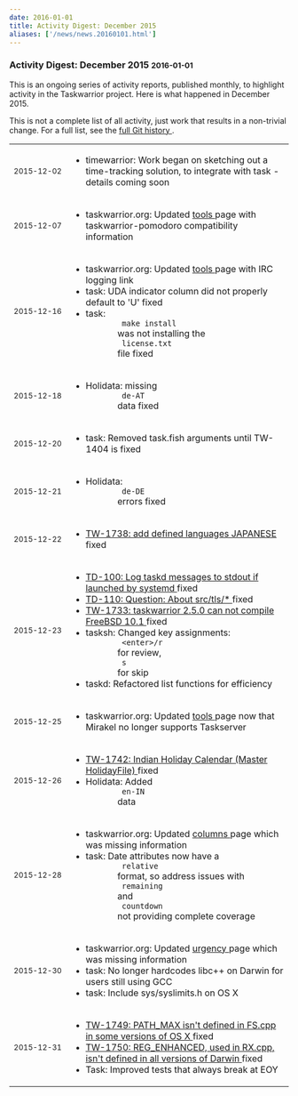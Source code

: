 ```yaml
---
date: 2016-01-01
title: Activity Digest: December 2015
aliases: ['/news/news.20160101.html']
---
```

<div class="col-md-8 main">
 <div class="row">
  <h3>
   Activity Digest: December 2015
   <small>
    2016-01-01
   </small>
  </h3>
  <p>
   This is an ongoing series of activity reports, published monthly,
            to highlight activity in the Taskwarrior project. Here is what
            happened in December 2015.
  </p>
  <p>
   This is not a complete list of all activity, just work that results
            in a non-trivial change. For a full list, see the
   <a href="https://git.tasktools.org/projects/TM/repos/task/commits?until=refs%2Fheads%2F2.5.1">
    full Git history
   </a>
   .
  </p>
  <table class="table table-striped table-compact">
   <tr>
    <td style="white-space: nowrap;">
     <small>
      2015-12-02
     </small>
    </td>
    <td>
     <ul>
      <li>
       timewarrior: Work began on sketching out a time-tracking solution, to integrate with task - details coming soon
      </li>
     </ul>
    </td>
   </tr>
   <tr>
    <td>
     <small>
      2015-12-07
     </small>
    </td>
    <td>
     <ul>
      <li>
       taskwarrior.org: Updated
       <a href="/tools/index.html">
        tools
       </a>
       page with taskwarrior-pomodoro compatibility information
      </li>
     </ul>
    </td>
   </tr>
   <tr>
    <td>
     <small>
      2015-12-16
     </small>
    </td>
    <td>
     <ul>
      <li>
       taskwarrior.org: Updated
       <a href="/support/index.html">
        tools
       </a>
       page with IRC logging link
      </li>
      <li>
       task: UDA indicator column did not properly default to 'U' fixed
      </li>
      <li>
       task:
       <code>
        make install
       </code>
       was not installing the
       <code>
        license.txt
       </code>
       file fixed
      </li>
     </ul>
    </td>
   </tr>
   <tr>
    <td>
     <small>
      2015-12-18
     </small>
    </td>
    <td>
     <ul>
      <li>
       Holidata: missing
       <code>
        de-AT
       </code>
       data fixed
      </li>
     </ul>
    </td>
   </tr>
   <tr>
    <td>
     <small>
      2015-12-20
     </small>
    </td>
    <td>
     <ul>
      <li>
       task: Removed task.fish arguments until TW-1404 is fixed
      </li>
     </ul>
    </td>
   </tr>
   <tr>
    <td>
     <small>
      2015-12-21
     </small>
    </td>
    <td>
     <ul>
      <li>
       Holidata:
       <code>
        de-DE
       </code>
       errors fixed
      </li>
     </ul>
    </td>
   </tr>
   <tr>
    <td>
     <small>
      2015-12-22
     </small>
    </td>
    <td>
     <ul>
      <li>
       <a href="https://bug.tasktools.org/browse/TW-1738">
        TW-1738: add defined languages JAPANESE
       </a>
       fixed
      </li>
     </ul>
    </td>
   </tr>
   <tr>
    <td>
     <small>
      2015-12-23
     </small>
    </td>
    <td>
     <ul>
      <li>
       <a href="https://bug.tasktools.org/browse/TD-100">
        TD-100: Log taskd messages to stdout if launched by systemd
       </a>
       fixed
      </li>
      <li>
       <a href="https://bug.tasktools.org/browse/TD-110">
        TD-110: Question: About src/tls/*
       </a>
       fixed
      </li>
      <li>
       <a href="https://bug.tasktools.org/browse/TW-1733">
        TW-1733: taskwarrior 2.5.0 can not compile FreeBSD 10.1
       </a>
       fixed
      </li>
      <li>
       tasksh: Changed key assignments:
       <code>
        &lt;enter&gt;/r
       </code>
       for review,
       <code>
        s
       </code>
       for skip
      </li>
      <li>
       taskd: Refactored list functions for efficiency
      </li>
     </ul>
    </td>
   </tr>
   <tr>
    <td>
     <small>
      2015-12-25
     </small>
    </td>
    <td>
     <ul>
      <li>
       taskwarrior.org: Updated
       <a href="/tools/index.html">
        tools
       </a>
       page now that Mirakel no longer supports Taskserver
      </li>
     </ul>
    </td>
   </tr>
   <tr>
    <td>
     <small>
      2015-12-26
     </small>
    </td>
    <td>
     <ul>
      <li>
       <a href="https://bug.tasktools.org/browse/TW-1742">
        TW-1742: Indian Holiday Calendar (Master HolidayFile)
       </a>
       fixed
      </li>
      <li>
       Holidata: Added
       <code>
        en-IN
       </code>
       data
      </li>
     </ul>
    </td>
   </tr>
   <tr>
    <td>
     <small>
      2015-12-28
     </small>
    </td>
    <td>
     <ul>
      <li>
       taskwarrior.org: Updated
       <a href="/docs/commands/columns.html">
        columns
       </a>
       page which was missing information
      </li>
      <li>
       task: Date attributes now have a
       <code>
        relative
       </code>
       format, so address issues with
       <code>
        remaining
       </code>
       and
       <code>
        countdown
       </code>
       not providing complete coverage
      </li>
     </ul>
    </td>
   </tr>
   <tr>
    <td>
     <small>
      2015-12-30
     </small>
    </td>
    <td>
     <ul>
      <li>
       taskwarrior.org: Updated
       <a href="/docs/urgency.html">
        urgency
       </a>
       page which was missing information
      </li>
      <li>
       task: No longer hardcodes libc++ on Darwin for users still using GCC
      </li>
      <li>
       task: Include sys/syslimits.h on OS X
      </li>
     </ul>
    </td>
   </tr>
   <tr>
    <td>
     <small>
      2015-12-31
     </small>
    </td>
    <td>
     <ul>
      <li>
       <a href="https://bug.tasktools.org/browse/TW-1749">
        TW-1749: PATH_MAX isn't defined in FS.cpp in some versions of OS X
       </a>
       fixed
      </li>
      <li>
       <a href="https://bug.tasktools.org/browse/TW-1750">
        TW-1750: REG_ENHANCED, used in RX.cpp, isn't defined in all versions of Darwin
       </a>
       fixed
      </li>
      <li>
       Task: Improved tests that always break at EOY
      </li>
     </ul>
    </td>
   </tr>
  </table>
  <br/>
  <br/>
 </div>
</div>


